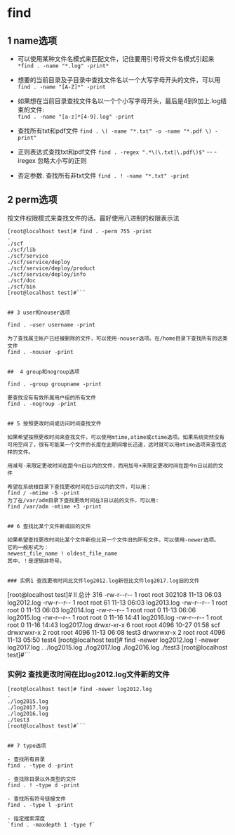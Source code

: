 # find


## 1 name选项  
- 可以使用某种文件名模式来匹配文件，记住要用引号将文件名模式引起来  
`*find . -name "*.log" -print*`  

- 想要的当前目录及子目录中查找文件名以一个大写字母开头的文件，可以用  
`find . -name "[A-Z]*" -print`  

- 如果想在当前目录查找文件名以一个个小写字母开头，最后是4到9加上.log结束的文件:  
`find . -name "[a-z]*[4-9].log" -print`  

- 查找所有txt和pdf文件
`find . \( -name "*.txt" -o -name "*.pdf \) -print"`

- 正则表达式查找txt和pdf文件
`find . -regex ".*\(\.txt|\.pdf\)$"`
-- -iregex 忽略大小写的正则

- 否定参数. 查找所有非txt文件
`find . ! -name "*.txt" -print`

## 2 perm选项  

按文件权限模式来查找文件的话。最好使用八进制的权限表示法  

```
[root@localhost test]# find . -perm 755 -print
.
./scf
./scf/lib
./scf/service
./scf/service/deploy
./scf/service/deploy/product
./scf/service/deploy/info
./scf/doc
./scf/bin
[root@localhost test]#```


## 3 user和nouser选项  

find . -user username -print  

为了查找属主帐户已经被删除的文件，可以使用-nouser选项。在/home目录下查找所有的这类文件  
find . -nouser -print  


##  4 group和nogroup选项  

find . -group groupname -print  

要查找没有有效所属用户组的所有文件  
find . -nogroup -print  


## 5 按照更改时间或访问时间查找文件 

如果希望按照更改时间来查找文件，可以使用mtime,atime或ctime选项。如果系统突然没有可用空间了，很有可能某一个文件的长度在此期间增长迅速，这时就可以用mtime选项来查找这样的文件。    

用减号-来限定更改时间在距今n日以内的文件，而用加号+来限定更改时间在距今n日以前的文件  

希望在系统根目录下查找更改时间在5日以内的文件，可以用：  
find / -mtime -5 -print  
为了在/var/adm目录下查找更改时间在3日以前的文件，可以用:  
find /var/adm -mtime +3 -print  


## 6 查找比某个文件新或旧的文件  

如果希望查找更改时间比某个文件新但比另一个文件旧的所有文件，可以使用-newer选项。
它的一般形式为：  
newest_file_name ! oldest_file_name  
其中，！是逻辑非符号。    


### 实例1 查找更改时间比文件log2012.log新但比文件log2017.log旧的文件  

```
[root@localhost test]# ll
总计 316
-rw-r--r-- 1 root root 302108 11-13 06:03 log2012.log
-rw-r--r-- 1 root root     61 11-13 06:03 log2013.log
-rw-r--r-- 1 root root      0 11-13 06:03 log2014.log
-rw-r--r-- 1 root root      0 11-13 06:06 log2015.log
-rw-r--r-- 1 root root      0 11-16 14:41 log2016.log
-rw-r--r-- 1 root root      0 11-16 14:43 log2017.log
drwxr-xr-x 6 root root   4096 10-27 01:58 scf
drwxrwxr-x 2 root root   4096 11-13 06:08 test3
drwxrwxr-x 2 root root   4096 11-13 05:50 test4
[root@localhost test]# find -newer log2012.log ! -newer log2017.log
.
./log2015.log
./log2017.log
./log2016.log
./test3
[root@localhost test]#```


### 实例2 查找更改时间在比log2012.log文件新的文件  

```
[root@localhost test]# find -newer log2012.log
.
./log2015.log
./log2017.log
./log2016.log
./test3
[root@localhost test]#```


## 7 type选项  

- 查找所有目录  
find . -type d -print  

- 查找除目录以外类型的文件  
find . ! -type d -print  

- 查找所有符号链接文件  
find . -type l -print  

- 指定搜索深度
`find . -maxdepth 1 -type f`






















